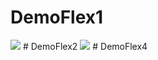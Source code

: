 # DemoFlex1
<img src="https://i.ibb.co/NyfFF0L/1.png">
# DemoFlex2
<img src="https://i.ibb.co/JCXSNRt/2.png>
# DemoFlex3
<img src="https://i.ibb.co/S3231qN/3.png>        
# DemoFlex4
<img src="https://i.ibb.co/MBQ848t/4.png>
